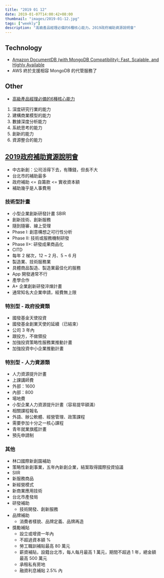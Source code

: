 ```yaml
---
title: "2019 01 12"
date: 2019-01-07T14:00:42+08:00
thumbnail: "images/2019-01-12.jpg"
tags: ["weekly"]
description: "高級產品經理必備的6種核心能力。2019政府補助資源說明會"
---
```


## Technology

* [Amazon DocumentDB (with MongoDB Compatibility): Fast, Scalable, and Highly Available](https://aws.amazon.com/tw/blogs/aws/new-amazon-documentdb-with-mongodb-compatibility-fast-scalable-and-highly-available/)
 * AWS 終於支援相容 MongoDB 的代管服務了

## Other

* [高級產品經理必備的6種核心能力](https://meet.bnext.com.tw/articles/view/44335)
 1. 深度研究行業的能力
 2. 建構商業模型的能力
 3. 數據深度分析能力
 4. 系統思考的能力
 5. 創新的能力
 6. 資源整合的能力

## [2019政府補助資源說明會](https://www.accupass.com/event/1812220931411970886515)

* 中古新創：公司活得下去，有賺錢，但長不大
* 台北市的補助最多
* 政府補助 <= 自籌款 <= 實收資本額
* 補助幾乎是人事費用

### 技術型計畫

* 小型企業創新研發計畫 SBIR
 * 創新技術、創新服務
 * 隨到隨審、線上受理
 * Phase I: 創意構想之可行性分析
 * Phase II: 技術或服務機制研發
 * Phase II+: 研發成果商品化
* CITD
 * 每年 2 梯次，12 ~ 2 月、5 ~ 6 月
 * 製造業、技術服務業
 * 具體商品製造、製造業最佳化的服務
 * App 開發通常不行
 * 產學合作
* A+ 企業創新研發淬煉計畫
 * 通常知名大企業申請，經費無上限

### 特別型 - 政府投資類

* 國發基金天使投資
 * 國發基金創業天使的延續（已結束）
 * 公司 3 年內
 * 跟投方，不做領投
 * 加強投資策略性服務業推動計畫
 * 加強投資中小企業推動計畫

### 特別型 - 人力資源類

* 人力資源提升計畫
 * 上課講師費
  * 外部：1600
  * 內部：800
 * 場地費
* 小型企業人力資源提升計畫（容易提早額滿）
 * 相關課程報名
 * 外語、辦公軟體、經營管理、政策課程
 * 需要參加十分之一核心課程
* 青年就業旗艦計畫
 * 預先申請制

### 其他

* 林口國際新創園補助
 * 策略性新創事業，五年內新創企業，結案取得國際投資協議
* SIIR
 * 新服務商品
 * 新經營模式
 * 新商業應用技術
* 台北市產發局
 * 研發補助
     * 技術開發、創新服務
 * 品牌補助
     * 消費者樣貌、品牌定義、品牌再造
 * 獎勵補貼
     * 設立或增資一年內
     * 不超過資本額 %
     * 勞工職訓補貼最高 80 萬元
     * 薪資補貼，設籍台北市，每人每月最高 1 萬元，期間不超過 1 年，總金額最高 500 萬元
     * 承租私有房地
     * 融資利息補貼 2.5% 內
